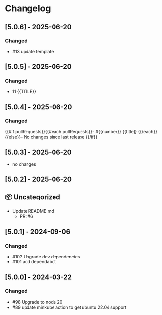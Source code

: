# Changelog

## [5.0.6] - 2025-06-20

### Changed

- #13 update template

## [5.0.5] - 2025-06-20

### Changed

- 11 {{TITLE}}

## [5.0.4] - 2025-06-20

### Changed

{{#if pullRequests}}{{#each pullRequests}}- #{{number}} {{title}}
{{/each}}{{else}}- No changes since last release
{{/if}}

## [5.0.3] - 2025-06-20

- no changes

## [5.0.2] - 2025-06-20

## 📦 Uncategorized

- Update README.md
   - PR: #6

## [5.0.1] - 2024-09-06

### Changed

- #102 Upgrade dev dependencies
- #101 add dependabot

## [5.0.0] - 2024-03-22

### Changed

- #98 Upgrade to node 20
- #89 update minkube action to get ubuntu 22.04 support
